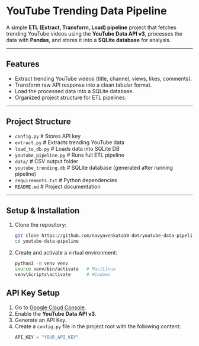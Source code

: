 # YouTube Trending Data Pipeline 

A simple **ETL (Extract, Transform, Load) pipeline** project that fetches trending YouTube videos using the **YouTube Data API v3**, processes the data with **Pandas**, and stores it into a **SQLite database** for analysis.

---

##  Features
- Extract trending YouTube videos (title, channel, views, likes, comments).  
- Transform raw API response into a clean tabular format.  
- Load the processed data into a SQLite database.  
- Organized project structure for ETL pipelines.  

---

##  Project Structure
- `config.py`           # Stores API key  
- `extract.py`          # Extracts trending YouTube data  
- `load_to_db.py`       # Loads data into SQLite DB  
- `youtube_pipeline.py` # Runs full ETL pipeline  
- `data/`               # CSV output folder  
- `youtube_trending.db` # SQLite database (generated after running pipeline)  
- `requirements.txt`    # Python dependencies  
- `README.md`           # Project documentation  

---

##  Setup & Installation

1. Clone the repository:  
   ```bash
   git clone https://github.com/navyavenkata30-dot/youtube-data-pipeline.git
   cd youtube-data-pipeline
2. Create and activate a virtual environment:  
   ```bash
   python3 -m venv venv
   source venv/bin/activate   # Mac/Linux
   venv\Scripts\activate      # Windows

##  API Key Setup
1. Go to [Google Cloud Console](https://console.cloud.google.com/).  
2. Enable the **YouTube Data API v3**.  
3. Generate an API Key.  
4. Create a `config.py` file in the project root with the following content:
   ```python
   API_KEY = "YOUR_API_KEY"

